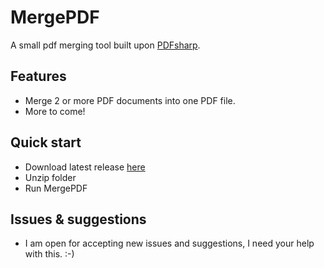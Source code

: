 # MergePDF
A small pdf merging tool built upon [PDFsharp](http://www.pdfsharp.com/PDFsharp/index.php?option=com_content&task=view&id=12&Itemid=40).

## Features
- Merge 2 or more PDF documents into one PDF file.
- More to come! 

## Quick start
* Download latest release [here](https://github.com/jpabeem/MergePDF/raw/master/releases/MergePDF-1.00.zip)
* Unzip folder
* Run MergePDF 

## Issues & suggestions

* I am open for accepting new issues and suggestions, I need your help with this. :-)

